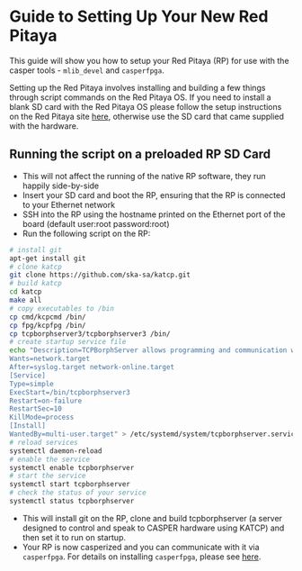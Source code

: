 # Guide to Setting Up Your New Red Pitaya

This guide will show you how to setup your Red Pitaya (RP) for use with the casper tools - `mlib_devel` and `casperfpga`. 

Setting up the Red Pitaya involves installing and building a few things through script commands on the Red Pitaya OS. If you need to install a blank SD card with the Red Pitaya OS please follow the setup instructions on the Red Pitaya site [here](https://redpitaya.readthedocs.io/en/latest/quickStart/SDcard/SDcard.html), otherwise use the SD card that came supplied with the hardware.


## Running the script on a preloaded RP SD Card

- This will not affect the running of the native RP software, they run happily side-by-side 
- Insert your SD card and boot the RP, ensuring that the RP is connected to your Ethernet network
- SSH into the RP using the hostname printed on the Ethernet port of the board (default user:root password:root)
- Run the following script on the RP:

```bash
# install git
apt-get install git
# clone katcp
git clone https://github.com/ska-sa/katcp.git
# build katcp
cd katcp
make all
# copy executables to /bin
cp cmd/kcpcmd /bin/
cp fpg/kcpfpg /bin/
cp tcpborphserver3/tcpborphserver3 /bin/
# create startup service file
echo "Description=TCPBorphServer allows programming and communication with the FPGA
Wants=network.target
After=syslog.target network-online.target
[Service]
Type=simple
ExecStart=/bin/tcpborphserver3
Restart=on-failure
RestartSec=10
KillMode=process
[Install]
WantedBy=multi-user.target" > /etc/systemd/system/tcpborphserver.service
# reload services
systemctl daemon-reload
# enable the service
systemctl enable tcpborphserver
# start the service
systemctl start tcpborphserver
# check the status of your service
systemctl status tcpborphserver

```

- This will install git on the RP, clone and build tcpborphserver (a server designed to control and speak to CASPER hardware using KATCP) and then set it to run on startup.
- Your RP is now casperized and you can communicate with it via `casperfpga`. For details on installing `casperfpga`, please see [here](https://casper-toolflow.readthedocs.io/en/latest/src/How-to-install-casperfpga.html).


